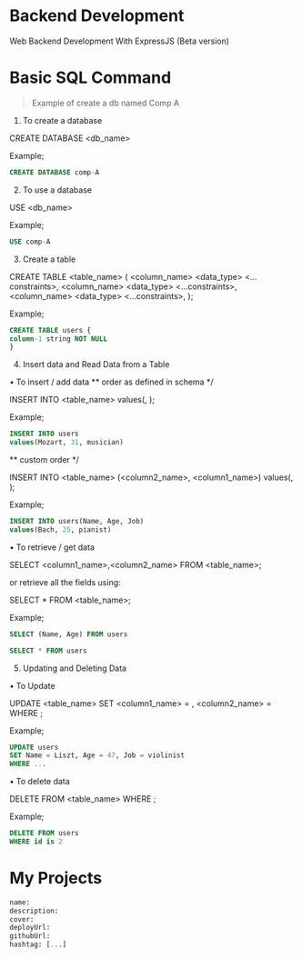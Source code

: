 # Backend Development

Web Backend Development With ExpressJS (Beta version)

# Basic SQL Command

> Example of create a db named Comp A

1. To create a database

CREATE DATABASE <db_name>

Example;
```sql
CREATE DATABASE comp-A
```

2. To use a database

USE <db_name>

Example;
```sql
USE comp-A
```

3. Create a table

CREATE TABLE <table_name> (
 <column_name> <data_type> <…constraints>,
 <column_name> <data_type> <…constraints>,
 <column_name> <data_type> <…constraints>,
);

Example;
```sql
CREATE TABLE users {
column-1 string NOT NULL
}
```

4. Insert data and Read Data from a Table

• To insert / add data
** order as defined in schema */

INSERT INTO <table_name>
values(<value1>, <value2>);

Example;
```sql
INSERT INTO users
values(Mozart, 31, musician)
```

** custom order */

INSERT INTO <table_name> (<column2_name>, <column1_name>) 
values(<value2>, <value1>);

Example;
```sql
INSERT INTO users(Name, Age, Job)
values(Bach, 25, pianist)
```

• To retrieve / get data

SELECT <column1_name>,<column2_name> FROM <table_name>;

or retrieve all the fields using:

SELECT * FROM <table_name>;

Example;
```sql
SELECT (Name, Age) FROM users

SELECT * FROM users
```

5. Updating and Deleting Data

• To Update

UPDATE <table_name>
SET <column1_name> = <value1>, <column2_name> = <value2>
WHERE <condition>;

Example;
```sql
UPDATE users
SET Name = Liszt, Age = 47, Job = violinist
WHERE ...
```

• To delete data 

DELETE FROM <table_name>
WHERE <condition>;

Example;
```sql
DELETE FROM users
WHERE id is 2
```

# My Projects

```sql
name:
description:
cover:
deployUrl:
githubUrl:
hashtag: [...]
```